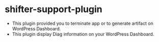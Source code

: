 # shifter-support-plugin
- This plugin provided you to terminate app or to generate artifact on WordPress Dashboard.
- This plugin display Diag information on your WordPress Dashboard. 
